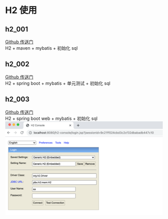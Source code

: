 # H2 使用
## h2_001
[Github 传送门]()  
H2 + maven + mybatis + 初始化 sql  
## h2_002
[Github 传送门]()  
H2 + spring boot + mybatis + 单元测试 + 初始化 sql
## h2_003
[Github 传送门]()  
H2 + spring boot web + mybatis + 初始化 sql
![http://localhost:8080/h2-console](WX20210625-191707@2x.png)